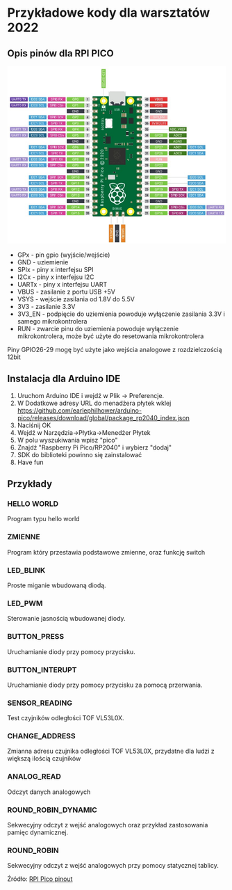 # Przykładowe kody dla warsztatów 2022

## Opis pinów dla RPI PICO

![alt text](./pico_pins.webp)

- GPx - pin gpio (wyjście/wejście)
- GND - uziemienie
- SPIx - piny x interfejsu SPI
- I2Cx - piny x interfejsu I2C
- UARTx - piny x interfejsu UART
- VBUS - zasilanie z portu USB +5V
- VSYS - wejście zasilania od 1.8V do 5.5V
- 3V3 - zasilanie 3.3V
- 3V3_EN - podpięcie do uziemienia powoduje wyłączenie zasilania 3.3V i samego mikrokontrolera
- RUN - zwarcie pinu do uziemienia powoduje wyłączenie mikrokontrolera, może być użyte do resetowania mikrokontrolera

Piny GPIO26-29 mogę być użyte jako wejścia analogowe z rozdzielczością 12bit

## Instalacja dla Arduino IDE

1. Uruchom Arduino IDE i wejdź w Plik -> Preferencje.
2. W Dodatkowe adresy URL do menadżera płytek wklej https://github.com/earlephilhower/arduino-pico/releases/download/global/package_rp2040_index.json
3. Naciśnij OK
4. Wejdź w Narzędzia->Płytka->Menedżer Płytek 
5. W polu wyszukiwania wpisz "pico"
6. Znajdź "Raspberry Pi Pico/RP2040" i wybierz "dodaj"
7. SDK do biblioteki powinno się zainstalować
8. Have fun

## Przykłady

### HELLO WORLD

Program typu hello world

### ZMIENNE

Program który przestawia podstawowe zmienne, oraz funkcję switch

### LED_BLINK

Proste miganie wbudowaną diodą.

### LED_PWM

Sterowanie jasnością wbudowanej diody.

### BUTTON_PRESS

Uruchamianie diody przy pomocy przycisku.

### BUTTON_INTERUPT

Uruchamianie diody przy pomocy przycisku za pomocą przerwania.

### SENSOR_READING

Test czyjników odległości TOF VL53L0X.

### CHANGE_ADDRESS

Zmianna adresu czujnika odległości TOF VL53L0X, przydatne dla ludzi z większą ilością czujników

### ANALOG_READ

Odczyt danych analogowych 

### ROUND_ROBIN_DYNAMIC

Sekwecyjny odczyt z wejść analogowych oraz przykład zastosowania pamięc dynamicznej.

### ROUND_ROBIN

Sekwecyjny odczyt z wejść analogowych przy pomocy statycznej tablicy.

Źródło:
[RPI Pico pinout](https://peppe8o.com/raspberry-pi-pico-pinout/)



